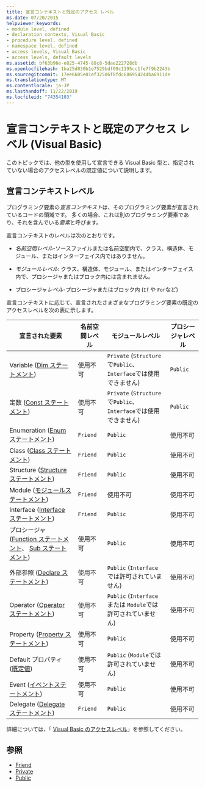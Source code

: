 ```yaml
---
title: 宣言コンテキストと既定のアクセス レベル
ms.date: 07/20/2015
helpviewer_keywords:
- module level, defined
- declaration contexts, Visual Basic
- procedure level, defined
- namespace level, defined
- access levels, Visual Basic
- access levels, default levels
ms.assetid: bf63b96e-e825-4745-88c8-5dae222728db
ms.openlocfilehash: 1ba25d830b1e7529bdf09c1195cc1fe7f9b2243b
ms.sourcegitcommit: 17ee6605e01ef32506f8fdc686954244ba6911de
ms.translationtype: MT
ms.contentlocale: ja-JP
ms.lasthandoff: 11/22/2019
ms.locfileid: "74354103"
---
```

# <a name="declaration-contexts-and-default-access-levels-visual-basic"></a>宣言コンテキストと既定のアクセス レベル (Visual Basic)
このトピックでは、他の型を使用して宣言できる Visual Basic 型と、指定されていない場合のアクセスレベルの既定値について説明します。  
  
## <a name="declaration-context-levels"></a>宣言コンテキストレベル  
 プログラミング要素の*宣言コンテキスト*は、そのプログラミング要素が宣言されているコードの領域です。 多くの場合、これは別のプログラミング要素であり、それを含んでいる*要素*と呼びます。  
  
 宣言コンテキストのレベルは次のとおりです。  
  
- *名前空間レベル*-ソースファイルまたは名前空間内で、クラス、構造体、モジュール、またはインターフェイス内ではありません。  
  
- *モジュールレベル*: クラス、構造体、モジュール、またはインターフェイス内で、プロシージャまたはブロック内には含まれません。  
  
- プロシージャ*レベル*-プロシージャまたはブロック内 (`If` や `For`など)  
  
 宣言コンテキストに応じて、宣言されたさまざまなプログラミング要素の既定のアクセスレベルを次の表に示します。  
  
|宣言された要素|名前空間レベル|モジュールレベル|プロシージャレベル|  
|----------------------|---------------------|------------------|---------------------|  
|Variable ([Dim ステートメント](../../../visual-basic/language-reference/statements/dim-statement.md))|使用不可|`Private` (`Structure`で`Public`、`Interface`では使用できません)|`Public`|  
|定数 ([Const ステートメント](../../../visual-basic/language-reference/statements/const-statement.md))|使用不可|`Private` (`Structure`で`Public`、`Interface`では使用できません)|`Public`|  
|Enumeration ([Enum ステートメント](../../../visual-basic/language-reference/statements/enum-statement.md))|`Friend`|`Public`|使用不可|  
|Class ([Class ステートメント](../../../visual-basic/language-reference/statements/class-statement.md))|`Friend`|`Public`|使用不可|  
|Structure ([Structure ステートメント](../../../visual-basic/language-reference/statements/structure-statement.md))|`Friend`|`Public`|使用不可|  
|Module ([モジュールステートメント](../../../visual-basic/language-reference/statements/module-statement.md))|`Friend`|使用不可|使用不可|  
|Interface ([Interface ステートメント](../../../visual-basic/language-reference/statements/interface-statement.md))|`Friend`|`Public`|使用不可|  
|プロシージャ ([Function ステートメント](../../../visual-basic/language-reference/statements/function-statement.md)、 [Sub ステートメント](../../../visual-basic/language-reference/statements/sub-statement.md))|使用不可|`Public`|使用不可|  
|外部参照 ([Declare ステートメント](../../../visual-basic/language-reference/statements/declare-statement.md))|使用不可|`Public` (`Interface`では許可されていません)|使用不可|  
|Operator ([Operator ステートメント](../../../visual-basic/language-reference/statements/operator-statement.md))|使用不可|`Public` (`Interface` または `Module`では許可されていません)|使用不可|  
|Property ([Property ステートメント](../../../visual-basic/language-reference/statements/property-statement.md))|使用不可|`Public`|使用不可|  
|Default プロパティ ([既定値](../../../visual-basic/language-reference/modifiers/default.md))|使用不可|`Public` (`Module`では許可されていません)|使用不可|  
|Event ([イベントステートメント](../../../visual-basic/language-reference/statements/event-statement.md))|使用不可|`Public`|使用不可|  
|Delegate ([Delegate ステートメント](../../../visual-basic/language-reference/statements/delegate-statement.md))|`Friend`|`Public`|使用不可|  
  
 詳細については、「 [Visual Basic のアクセスレベル](../../../visual-basic/programming-guide/language-features/declared-elements/access-levels.md)」を参照してください。  
  
## <a name="see-also"></a>参照

- [Friend](../../../visual-basic/language-reference/modifiers/friend.md)
- [Private](../../../visual-basic/language-reference/modifiers/private.md)
- [Public](../../../visual-basic/language-reference/modifiers/public.md)
